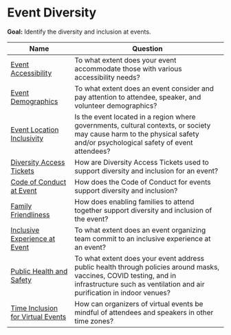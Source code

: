 # Event Diversity

**Goal:** Identify the diversity and inclusion at events.

Name | Question
--- | ---
[Event Accessibility](event-accessibility.md) | To what extent does your event accommodate those with various accessibility needs?
[Event Demographics](event-demographics.md) | To what extent does an event consider and pay attention to attendee, speaker, and volunteer demographics?
[Event Location Inclusivity](event-location-inclusivity.md) | Is the event located in a region where governments, cultural contexts, or society may cause harm to the physical safety and/or psychological safety of event attendees?
[Diversity Access Tickets](diversity-access-tickets.md) | How are Diversity Access Tickets used to support diversity and inclusion for an event?
[Code of Conduct at Event](code-of-conduct-at-event.md) | How does the Code of Conduct for events support diversity and inclusion?
[Family Friendliness](family-friendliness.md) | How does enabling families to attend together support diversity and inclusion of the event?
[Inclusive Experience at Event](inclusive-experience-at-event.md) | To what extent does an event organizing team commit to an inclusive experience at an event?
[Public Health and Safety](public-health-and-safety.md) | To what extent does your event address public health through policies around masks, vaccines, COVID testing, and in infrastructure such as ventilation and air purification in indoor venues?
[Time Inclusion for Virtual Events](time-inclusion-for-virtual-events.md) | How can organizers of virtual events be mindful of attendees and speakers in other time zones?

